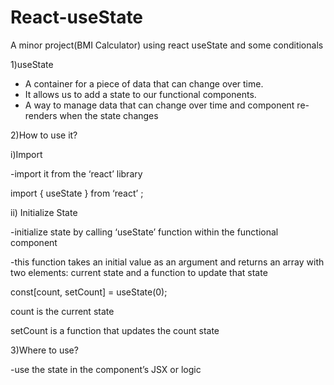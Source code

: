 # React-useState
A minor project(BMI Calculator) using react useState and some conditionals


1)useState
- A container for a piece of data that can change over time.
- It allows us to add a state to our functional components.
- A way to manage data that can change over time and component re-renders when the state changes
  
2)How to use it?

i)Import

-import it from the ‘react’ library

  import { useState } from ‘react’ ;
  
ii) Initialize State

-initialize state by calling ‘useState’ function within the functional component

-this function takes an initial value as an argument and returns an array with two elements: current state and a function to update that state

const[count, setCount] = useState(0);

count is the current state 

setCount is a function that updates the count state

3)Where to use?

-use the state in the component’s JSX or logic
